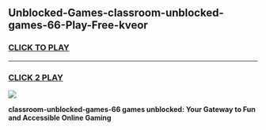 
## Unblocked-Games-classroom-unblocked-games-66-Play-Free-kveor
<h3>
<a href="https://premium76.site?title=classroom-unblocked-games-66&ref=19M">CLICK TO PLAY</a></h3>
<hr>

<h3>
<a href="https://premium76.site?title=classroom-unblocked-games-66&ref=19M">CLICK 2 PLAY</a>
  
</h3>

<a href="https://premium76.site?title=classroom-unblocked-games-66&ref=19M"><img src="https://clearcache.store/games.png"></a>


**classroom-unblocked-games-66 games unblocked: Your Gateway to Fun and Accessible Online Gaming**
